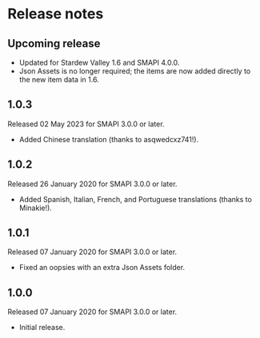﻿# Release notes
## Upcoming release
- Updated for Stardew Valley 1.6 and SMAPI 4.0.0.
- Json Assets is no longer required; the items are now added directly to the new item data in 1.6.

## 1.0.3
Released 02 May 2023 for SMAPI 3.0.0 or later.

- Added Chinese translation (thanks to asqwedcxz741!).

## 1.0.2
Released 26 January 2020 for SMAPI 3.0.0 or later.

- Added Spanish, Italian, French, and Portuguese translations (thanks to Minakie!).

## 1.0.1
Released 07 January 2020 for SMAPI 3.0.0 or later.

- Fixed an oopsies with an extra Json Assets folder.

## 1.0.0
Released 07 January 2020 for SMAPI 3.0.0 or later.

- Initial release.
